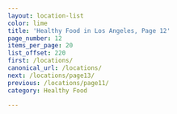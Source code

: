 ```yaml
---
layout: location-list
color: lime
title: 'Healthy Food in Los Angeles, Page 12'
page_number: 12
items_per_page: 20
list_offset: 220
first: /locations/
canonical_url: /locations/
next: /locations/page13/
previous: /locations/page11/
category: Healthy Food

---
```

